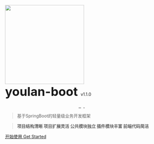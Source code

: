 <!-- _coverpage.md -->

<img src="assets/img/logo-cute.jpg" width="260px" height="260px">

<div style="font-weight: bold; font-size: 40px;">
youlan-boot
<span style="font-weight: normal; font-size: 14px;">v1.1.0</span>
</div>
<p align="center">
    <a href="https://github.com/dgxdks/youlan-boot">
      <img src="https://img.shields.io/github/stars/dgxdks/youlan-boot.svg?style=social&label=Stars" alt="">
    </a>    
    <a href="https://gitee.com/dgxdks/youlan-boot">
      <img src="https://gitee.com/dgxdks/youlan-boot/badge/star.svg?theme=blue" alt="">
    </a>
    <a>
        <img src="https://img.shields.io/badge/License-MIT-blue.svg" alt="">
    </a>
    <a>
        <img src="https://img.shields.io/badge/Spring_Boot-2.7-blue.svg" alt="">
    </a>
    <a href="https://gitee.com/dgxdks/youlan-boot">
        <img src="https://img.shields.io/badge/JDK-8-green.svg" alt="">
    </a>
    <a>
        <img src="https://img.shields.io/badge/OpenJDK-11-green.svg" alt="">
    </a>
</p>

> 基于SpringBoot的轻量级业务开发框架

> **项目结构清晰 项目扩展灵活 公共模块独立 插件模块丰富 前端代码简洁**

[开始使用 Get Started](/docs/home/project-prepare.md)

